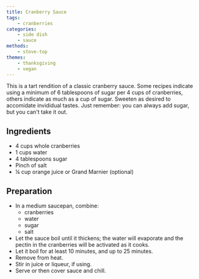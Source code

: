 ```yaml
---
title: Cranberry Sauce
tags:
    - cranberries
categories: 
    - side dish
    - sauce
methods:
    - stove-top
themes:
    - thanksgiving
    - vegan
---
```


This is a tart rendition of a classic cranberry sauce. Some recipes
indicate using a minimum of 6 tablespoons of sugar per 4 cups of
cranberries, others indicate as much as a cup of sugar. Sweeten as
desired to accomidate invididual tastes. Just remember: you can always
add sugar, but you can't take it out.

## Ingredients

-   4 cups whole cranberries
-   1 cups water
-   4 tablespoons sugar
-   Pinch of salt
-   ¼ cup orange juice or Grand Marnier (optional)

## Preparation

-   In a medium saucepan, combine:
    -   cranberries
    -   water
    -   sugar
    -   salt
-   Let the sauce boil until it thickens; the water will evaporate and
    the pectin in the cranberries will be activated as it cooks.
-   Let it boil for at least 10 minutes, and up to 25 minutes.
-   Remove from heat.
-   Stir in juice or liqueur, if using.
-   Serve or then cover sauce and chill.
